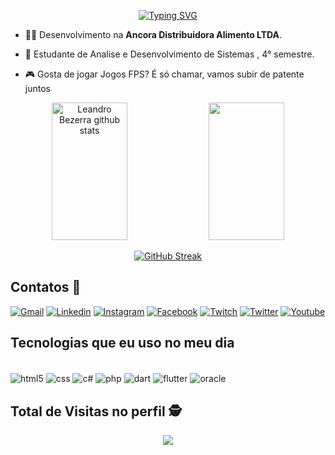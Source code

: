  
<div align="center"> 	
	
[![Typing SVG](https://readme-typing-svg.demolab.com?font=Fira+Code&weight=200&duration=3000&pause=1000&color=04F70A&center=true&vCenter=true&width=440&height=60&lines=Ol%C3%A1+Sejam+todos+Bem+Vindos(as)+;Me+chamo+Leandro+Bezerra)](https://git.io/typing-svg)

</div>

- 👨‍💻 Desenvolvimento na **Ancora Distribuidora Alimento LTDA**.

- 🌱 Estudante de Analise e Desenvolvimento de Sistemas , 4° semestre.

- :video_game: Gosta de jogar Jogos FPS? É só chamar, vamos subir de patente juntos

<div align="center">  
 <img width="49%" height="220px" src="https://github-readme-stats-sigma-five.vercel.app/api?username=leandryncsc&show_icons=true&count_private=true&hide_border=true&title_color=7FFF00&icon_color=ADFF2F&text_color=90EE90&bg_color=0d1117" alt="Leandro Bezerra github stats"/>
<img width="49%" height="220px" src="https://github-readme-stats.vercel.app/api/top-langs/?username=leandryncsc&show_icons=true&count_private=true&hide_border=true&title_color=04F70AFF&icon_color=04F70AFF&text_color=04F70AFF&bg_color=0d1117"/>

[![GitHub Streak](https://github-readme-streak-stats.herokuapp.com?user=leandryncsc&theme=blueberry_duo&hide_border=true&locale=pt_BR&date_format=j%20M%5B%20Y%5D&stroke=20DD30&ring=20DD30&fire=20DD30&currStreakNum=20DD30&sideNums=20DD30&border=20DD30&currStreakLabel=20DD30&sideLabels=20DD30&dates=20DD30)](https://git.io/streak-stats)
</div>

## Contatos :iphone:

[![Gmail](https://img.shields.io/badge/Gmail-D14836?style=for-the-badge&logo=gmail&logoColor=white)](mailto:leandrinhodoema@gmail.com) [![Linkedin](https://img.shields.io/badge/LinkedIn-0077B5?style=for-the-badge&logo=linkedin&logoColor=white)](https://www.linkedin.com/in/leandro-bezerra-2041a6122/) [![Instagram](https://img.shields.io/badge/Instagram-E4405F?style=for-the-badge&logo=instagram&logoColor=white)](https://www.instagram.com/leandry1914/) [![Facebook](https://img.shields.io/badge/Facebook-1877F2?style=for-the-badge&logo=facebook&logoColor=white)](https://www.facebook.com/leandoearamor/) [![Twitch](https://img.shields.io/badge/Twitch-9146FF?style=for-the-badge&logo=twitch&logoColor=white)](https://www.twitch.tv/b4t4tinh4g4mer) [![Twitter](https://img.shields.io/badge/Twitter-1DA1F2?style=for-the-badge&logo=twitter&logoColor=white)](https://twitter.com/LeandrynCsc) [![Youtube](https://img.shields.io/badge/YouTube-FF0000?style=for-the-badge&logo=youtube&logoColor=white)](https://www.youtube.com/c/StrondaGame) 


## Tecnologias que eu uso no meu dia

<div style ="display: inline_block"><br>
	<img align="center" alt="html5" src="https://img.shields.io/badge/HTML5-E34F26?style=for-the-badge&logo=html5&logoColor=white"/>
	<img align="center" alt="css" src="https://img.shields.io/badge/CSS3-1572B6?style=for-the-badge&logo=css3&logoColor=white"/>
	<img align="center" alt="c#" src="https://img.shields.io/badge/C%23-239120?style=for-the-badge&logo=c-sharp&logoColor=white"/>
	<img align="center" alt="php" src="https://img.shields.io/badge/PHP-777BB4?style=for-the-badge&logo=php&logoColor=white"/>
	<img align="center" alt="dart" src="https://img.shields.io/badge/Dart-0175C2?style=for-the-badge&logo=dart&logoColor=white"/>
	<img align="center" alt="flutter" src="https://img.shields.io/badge/Flutter-02569B?style=for-the-badge&logo=flutter&logoColor=white"/>
	<img align="center" alt="oracle" src="https://img.shields.io/badge/Oracle-F80000?style=for-the-badge&logo=oracle&logoColor=black"/>
</div>



## Total de Visitas no perfil :detective: <br>


<p  align="center">

<img  alingn="center"  src="https://profile-counter.glitch.me/leandryncsc/count.svg" />

</p>
